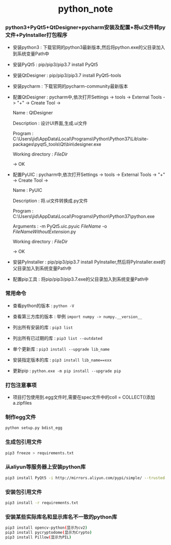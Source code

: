 # <p align = "center"> python_note </p>

### python3+PyQt5+QtDesigner+pycharm安装及配置+将ui文件转py文件+PyInstaller打包程序
- 安装python3 : 下载官网的python3最新版本,然后将python.exe的父目录加入到系统变量Path中

- 安装PyQt5 : pip/pip3/pip3.7 install PyQt5

- 安装QtDesigner : pip/pip3/pip3.7 install PyQt5-tools

- 安装pycharm : 下载官网的pycharm-community最新版本

- 配置QtDesigner : pycharm中,依次打开Settings -> tools -> External Tools ->  "+" -> Create Tool ->

	Name : QtDesigner

	Description : 设计UI界面,生成.ui文件

	Program : C:\Users\jid\AppData\Local\Programs\Python\Python37\Lib\site-packages\pyqt5_tools\Qt\bin\designer.exe

	Working directory : $FileDir$

	-> OK

- 配置PyUIC : pycharm中,依次打开Settings -> tools -> External Tools ->  "+" -> Create Tool ->

	Name : PyUIC

	Description : 将.ui文件转换成.py文件

	Program : C:\Users\jid\AppData\Local\Programs\Python\Python37\python.exe

	Arguments : -m PyQt5.uic.pyuic  $FileName$ -o $FileNameWithoutExtension$.py

	Working directory : $FileDir$

	-> OK
	
- 安装PyInstaller : pip/pip3/pip3.7 install PyInstaller,然后将PyInstaller.exe的父目录加入到系统变量Path中

- 配置pip工具 : 将pip/pip3/pip3.7.exe的父目录加入到系统变量Path中


### 常用命令
- 查看python的版本 : `python -V`

- 查看第三方库的版本 : 举例 `import numpy -> numpy.__version__`

- 列出所有安装的库 : `pip3 list`

- 列出所有已过期的库 : `pip3 list --outdated`

- 单个更新库 : `pip3 install --upgrade lib_name`

- 安装指定版本的库 : `pip3 install lib_name==xxx`

- 更新pip : `python.exe -m pip install --upgrade pip`


### 打包注意事项
- 项目打包使用到.egg文件时,需要在spec文件中的coll = COLLECT()添加a.zipfiles

### 制作egg文件
```bash
python setup.py bdist_egg
```

### 生成包引用文件
```bash
pip3 freeze > requirements.txt
```

### 从aliyun等服务器上安装python库
```bash
pip3 install PyQt5 -i http://mirrors.aliyun.com/pypi/simple/ --trusted-host mirrors.aliyun.com
```

### 安装包引用文件
```bash
pip3 install -r requirements.txt
```

### 安装某些实际库名和显示库名不一致的python库
```bash
pip3 install opencv-python(显示为cv2)
pip3 install pycryptodome(显示为Crypto)
pip3 install Pillow(显示为PIL)
```
							
